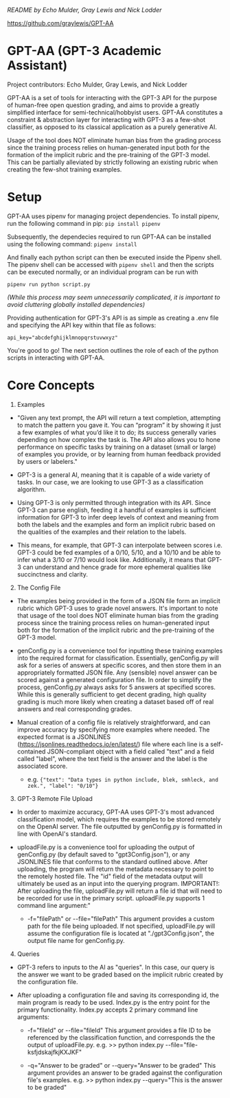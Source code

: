 _README by Echo Mulder, Gray Lewis and Nick Lodder_

https://github.com/graylewis/GPT-AA

# GPT-AA (GPT-3 Academic Assistant)

Project contributors: Echo Mulder, Gray Lewis, and Nick Lodder

GPT-AA is a set of tools for interacting with the GPT-3 API for the purpose of human-free open question grading, and aims to provide a greatly simplified interface for semi-technical/hobbyist users. GPT-AA constitutes a constraint & abstraction layer for interacting with GPT-3 as a few-shot classifier, as opposed to its classical application as a purely generative AI.

Usage of the tool does NOT eliminate human bias from the grading process since the training process relies on human-generated input both for the formation of the implicit rubric and the pre-training of the GPT-3 model. This can be partially alleviated by strictly following an existing rubric when creating the few-shot training examples.

# Setup

GPT-AA uses pipenv for managing project dependencies. To install pipenv, run the following command in pip:
```pip install pipenv```

Subsequently, the dependecies required to run GPT-AA can be installed using the following command:
```pipenv install```

And finally each python script can then be executed inside the Pipenv shell. The pipenv shell can be accessed with ```pipenv shell``` and then the scripts can be executed normally, or an individual program can be run with

```pipenv run python script.py```

_(While this process may seem unnecessarily complicated, it is important to avoid cluttering globally installed dependencies)_

Providing authentication for GPT-3's API is as simple as creating a .env file and specifying the API key within that file as follows:

  ```api_key="abcdefghijklmnopqrstuvwxyz"```

You're good to go! The next section outlines the role of each of the python scripts in interacting with GPT-AA. 

# Core Concepts

1. Examples
  * "Given any text prompt, the API will return a text completion, attempting to match the pattern you gave it. You can “program” it by showing it just a few examples of what you’d like it to do; its success generally varies depending on how complex the task is. The API also allows you to hone performance on specific tasks by training on a dataset (small or large) of examples you provide, or by learning from human feedback provided by users or labelers."

  * GPT-3 is a general AI, meaning that it is capable of a wide variety of tasks. In our case, we are looking to use GPT-3 as a classification algorithm. 

  * Using GPT-3 is only permitted through integration with its API. Since GPT-3 can parse english, feeding it a handful of examples is sufficient
  information for GPT-3 to infer deep levels of context and meaning from both the labels and the examples and form an implicit rubric based on the qualities of the examples and their relation to the labels.

  * This means, for example, that GPT-3 can interpolate between scores i.e. GPT-3 could be fed examples of a 0/10, 5/10, and a 10/10 and be able to infer what a 3/10 or 7/10 would look like. Additionally, it means that GPT-3 can understand and hence grade for more ephemeral qualities like succinctness and clarity. 
  
2. The Config File
  * The examples being provided in the form of a JSON file form an implicit rubric which GPT-3 uses to grade novel answers. It's important to note that usage of the tool does NOT eliminate human bias from the grading process since the training process relies on human-generated input both for the formation of the implicit rubric and the pre-training of the GPT-3 model. 

  * genConfig.py is a convenience tool for inputting these training examples into the required format for classification. Essentially, genConfig.py will ask for a series of answers at specific scores, and then store them in an appropriately formatted JSON file. Any (sensible) novel answer can be scored against a generated configuration file. In order to simplify the process, genConfig.py always asks for 5 answers at specified scores. While this is generally sufficient to get decent grading, high quality grading is much more likely when creating a dataset based off of real answers and real corresponding grades. 

  * Manual creation of a config file is relatively straightforward, and can improve accuracy by specifying more examples where needed. The expected format is a JSONLINES (https://jsonlines.readthedocs.io/en/latest/) file where each line is a self-contained JSON-compliant object with a field called "text" and a field called "label", where the text field is the answer and the label is the associated score. 
    * e.g. ```{"text": "Data types in python include, blek, smhleck, and zek.", "label": "0/10"}```

3. GPT-3 Remote File Upload
  * In order to maximize accuracy, GPT-AA uses GPT-3's most advanced classification model, which requires the examples to be stored remotely on the OpenAI server. The file outputted by genConfig.py is formatted in line with OpenAI's standard.

  * uploadFile.py is a convenience tool for uploading the output of genConfig.py (by default saved to "gpt3Config.json"), or any JSONLINES file that conforms to the standard outlined above. After uploading, the program will return the metadata necessary to point to the remotely hosted file. The "id" field of the metadata output will ultimately be used as an input into the querying program. IMPORTANT!: After uploading the file, uploadFile.py will return a file id that will need to be recorded for use in the primary script. uploadFile.py supports 1 command line argument:"

    * -f="filePath" or --file="filePath"
    This argument provides a custom path for the file being uploaded. If not specified, uploadFile.py will assume the configuration file is located at "./gpt3Config.json", the output file name for genConfig.py.

4. Queries
  * GPT-3 refers to inputs to the AI as "queries". In this case, our query is the answer we want to be graded based on the implicit rubric created by the    configuration file. 

  * After uploading a configuration file and saving its corresponding id, the main program is ready to be used. 
  Index.py is the entry point for the primary functionality. Index.py accepts 2 primary command line arguments:
    
    * -f="fileId" or --file="fileId"
    This argument provides a file ID to be referenced by the classification function, and corresponds the the output of uploadFile.py.
    e.g. >> python index.py --file="file-ksfjdskajfkjKXJKF"

    * -q="Answer to be graded" or --query="Answer to be graded"
    This argument provides an answer to be graded against the configuration file's examples. 
    e.g. >> python index.py --query="This is the answer to be graded"
